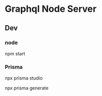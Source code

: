 # Graphql Node Server

## Dev
### node
npm start

### Prisma
npx prisma studio

npx prisma generate
